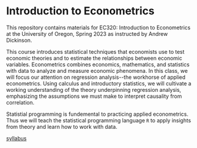 # Introduction to Econometrics

This repository contains materials for EC320: Introduction to Econometrics at the University of Oregon, Spring 2023 as instructed by Andrew Dickinson.

This course introduces statistical techniques that economists use to test economic theories and to estimate the relationships between economic variables. Econometrics combines economics, mathematics, and statistics with data to analyze and measure economic phenomena. In this class, we will focus our attention on regression analysis--the workhorse of applied econometrics. Using calculus and introductory statistics, we  will cultivate a working understanding of the theory underpinning regression analysis, emphasizing the assumptions we must make to interpret causality from correlation. 

Statistial programming is fundemental to practicing applied econometrics. Thus we will teach the statistical programming language `R` to apply insights from theory and learn how to work with data. 


[syllabus](ajdickinson.github.io/EC320S22/syllabus/syllabus.pdf)
